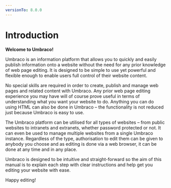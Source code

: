 ```yaml
---
versionTo: 8.0.0
---
```


# Introduction

**Welcome to Umbraco!**

Umbraco is an information platform that allows you to quickly and easily publish information onto a website without the need for any prior knowledge of web page editing. It is designed to be simple to use yet powerful and flexible enough to enable users full control of their website content.

No special skills are required in order to create, publish and manage web pages and related content with Umbraco. Any prior web page editing experience you may have will of course prove useful in terms of understanding what you want your website to do. Anything you can do using HTML can also be done in Umbraco – the functionality is not reduced just because Umbraco is easy to use.

The Umbraco platform can be utilised for all types of websites – from public websites to intranets and extranets, whether password protected or not. It can even be used to manage multiple websites from a single Umbraco instance. Regardless of the type, authorisation to edit them can be given to anybody you choose and as editing is done via a web browser, it can be done at any time and in any place.

Umbraco is designed to be intuitive and straight-forward so the aim of this manual is to explain each step with clear instructions and help get you editing your website with ease.

Happy editing!
